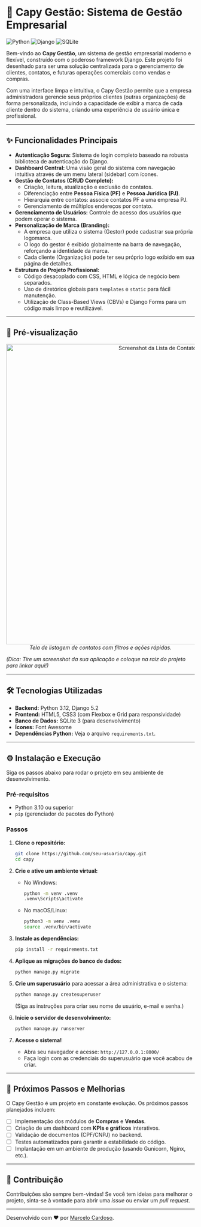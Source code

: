 # 🚀 Capy Gestão: Sistema de Gestão Empresarial

![Python](https://img.shields.io/badge/Python-3.12-3776AB?style=for-the-badge&logo=python)
![Django](https://img.shields.io/badge/Django-5.2-092E20?style=for-the-badge&logo=django)
![SQLite](https://img.shields.io/badge/SQLite-3-003B57?style=for-the-badge&logo=sqlite)

Bem-vindo ao **Capy Gestão**, um sistema de gestão empresarial moderno e flexível, construído com o poderoso framework Django. Este projeto foi desenhado para ser uma solução centralizada para o gerenciamento de clientes, contatos, e futuras operações comerciais como vendas e compras.

Com uma interface limpa e intuitiva, o Capy Gestão permite que a empresa administradora gerencie seus próprios clientes (outras organizações) de forma personalizada, incluindo a capacidade de exibir a marca de cada cliente dentro do sistema, criando uma experiência de usuário única e profissional.

---

## ✨ Funcionalidades Principais

*   **Autenticação Segura:** Sistema de login completo baseado na robusta biblioteca de autenticação do Django.
*   **Dashboard Central:** Uma visão geral do sistema com navegação intuitiva através de um menu lateral (sidebar) com ícones.
*   **Gestão de Contatos (CRUD Completo):**
    *   Criação, leitura, atualização e exclusão de contatos.
    *   Diferenciação entre **Pessoa Física (PF)** e **Pessoa Jurídica (PJ)**.
    *   Hierarquia entre contatos: associe contatos PF a uma empresa PJ.
    *   Gerenciamento de múltiplos endereços por contato.
*   **Gerenciamento de Usuários:** Controle de acesso dos usuários que podem operar o sistema.
*   **Personalização de Marca (Branding):**
    *   A empresa que utiliza o sistema (Gestor) pode cadastrar sua própria logomarca.
    *   O logo do gestor é exibido globalmente na barra de navegação, reforçando a identidade da marca.
    *   Cada cliente (Organização) pode ter seu próprio logo exibido em sua página de detalhes.
*   **Estrutura de Projeto Profissional:**
    *   Código desacoplado com CSS, HTML e lógica de negócio bem separados.
    *   Uso de diretórios globais para `templates` e `static` para fácil manutenção.
    *   Utilização de Class-Based Views (CBVs) e Django Forms para um código mais limpo e reutilizável.

---

## 📸 Pré-visualização

<p align="center">
  <img src="https://drive.google.com/file/d/1xUl415hkW1c_u2lKf4QsbkmyVFv3UqSx/view?usp=drive_link" alt="Screenshot da Lista de Contatos" width="800"/>
  <br>
  <em>Tela de listagem de contatos com filtros e ações rápidas.</em>
</p>

*(Dica: Tire um screenshot da sua aplicação e coloque na raiz do projeto para linkar aqui!)*

---

## 🛠️ Tecnologias Utilizadas

*   **Backend:** Python 3.12, Django 5.2
*   **Frontend:** HTML5, CSS3 (com Flexbox e Grid para responsividade)
*   **Banco de Dados:** SQLite 3 (para desenvolvimento)
*   **Ícones:** Font Awesome
*   **Dependências Python:** Veja o arquivo `requirements.txt`.

---

## ⚙️ Instalação e Execução

Siga os passos abaixo para rodar o projeto em seu ambiente de desenvolvimento.

### Pré-requisitos

*   Python 3.10 ou superior
*   `pip` (gerenciador de pacotes do Python)

### Passos

1.  **Clone o repositório:**
    ```bash
    git clone https://github.com/seu-usuario/capy.git
    cd capy
    ```

2.  **Crie e ative um ambiente virtual:**
    *   No Windows:
        ```bash
        python -m venv .venv
        .venv\Scripts\activate
        ```
    *   No macOS/Linux:
        ```bash
        python3 -m venv .venv
        source .venv/bin/activate
        ```

3.  **Instale as dependências:**
    ```bash
    pip install -r requirements.txt
    ```

4.  **Aplique as migrações do banco de dados:**
    ```bash
    python manage.py migrate
    ```

5.  **Crie um superusuário** para acessar a área administrativa e o sistema:
    ```bash
    python manage.py createsuperuser
    ```
    (Siga as instruções para criar seu nome de usuário, e-mail e senha.)

6.  **Inicie o servidor de desenvolvimento:**
    ```bash
    python manage.py runserver
    ```

7.  **Acesse o sistema!**
    *   Abra seu navegador e acesse: `http://127.0.0.1:8000/`
    *   Faça login com as credenciais do superusuário que você acabou de criar.

---

## 🚀 Próximos Passos e Melhorias

O Capy Gestão é um projeto em constante evolução. Os próximos passos planejados incluem:

*   [ ] Implementação dos módulos de **Compras** e **Vendas**.
*   [ ] Criação de um dashboard com **KPIs e gráficos** interativos.
*   [ ] Validação de documentos (CPF/CNPJ) no backend.
*   [ ] Testes automatizados para garantir a estabilidade do código.
*   [ ] Implantação em um ambiente de produção (usando Gunicorn, Nginx, etc.).

---

## 🤝 Contribuição

Contribuições são sempre bem-vindas! Se você tem ideias para melhorar o projeto, sinta-se à vontade para abrir uma *issue* ou enviar um *pull request*.

---

Desenvolvido com ❤️ por [Marcelo Cardoso](https://github.com/marceloc4rdoso).
